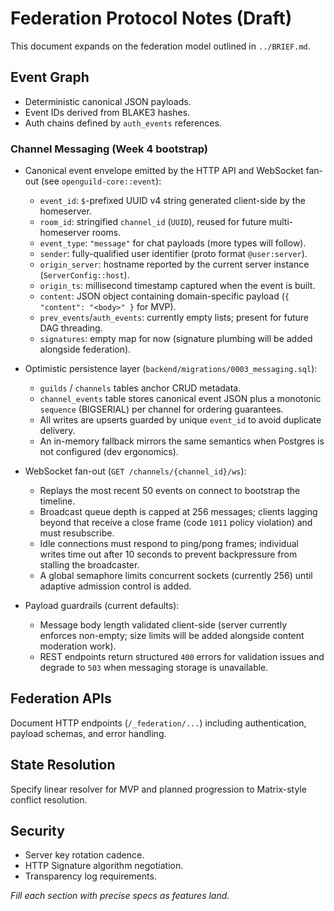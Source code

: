 # Federation Protocol Notes (Draft)

This document expands on the federation model outlined in `../BRIEF.md`.

## Event Graph

- Deterministic canonical JSON payloads.
- Event IDs derived from BLAKE3 hashes.
- Auth chains defined by `auth_events` references.

### Channel Messaging (Week 4 bootstrap)

- Canonical event envelope emitted by the HTTP API and WebSocket fan-out (see `openguild-core::event`):
  - `event_id`: `$`-prefixed UUID v4 string generated client-side by the homeserver.
  - `room_id`: stringified `channel_id` (`UUID`), reused for future multi-homeserver rooms.
  - `event_type`: `"message"` for chat payloads (more types will follow).
  - `sender`: fully-qualified user identifier (proto format `@user:server`).
  - `origin_server`: hostname reported by the current server instance (`ServerConfig::host`).
  - `origin_ts`: millisecond timestamp captured when the event is built.
  - `content`: JSON object containing domain-specific payload (`{ "content": "<body>" }` for MVP).
  - `prev_events`/`auth_events`: currently empty lists; present for future DAG threading.
  - `signatures`: empty map for now (signature plumbing will be added alongside federation).

- Optimistic persistence layer (`backend/migrations/0003_messaging.sql`):
  - `guilds` / `channels` tables anchor CRUD metadata.
  - `channel_events` table stores canonical event JSON plus a monotonic `sequence` (BIGSERIAL) per channel for ordering guarantees.
  - All writes are upserts guarded by unique `event_id` to avoid duplicate delivery.
  - An in-memory fallback mirrors the same semantics when Postgres is not configured (dev ergonomics).

- WebSocket fan-out (`GET /channels/{channel_id}/ws`):
  - Replays the most recent 50 events on connect to bootstrap the timeline.
  - Broadcast queue depth is capped at 256 messages; clients lagging beyond that receive a close frame (code `1011` policy violation) and must resubscribe.
  - Idle connections must respond to ping/pong frames; individual writes time out after 10 seconds to prevent backpressure from stalling the broadcaster.
  - A global semaphore limits concurrent sockets (currently 256) until adaptive admission control is added.

- Payload guardrails (current defaults):
  - Message body length validated client-side (server currently enforces non-empty; size limits will be added alongside content moderation work).
  - REST endpoints return structured `400` errors for validation issues and degrade to `503` when messaging storage is unavailable.

## Federation APIs

Document HTTP endpoints (`/_federation/...`) including authentication, payload schemas, and error handling.

## State Resolution

Specify linear resolver for MVP and planned progression to Matrix-style conflict resolution.

## Security

- Server key rotation cadence.
- HTTP Signature algorithm negotiation.
- Transparency log requirements.

_Fill each section with precise specs as features land._
